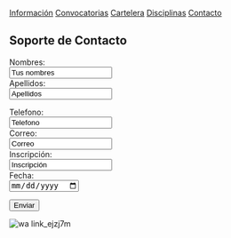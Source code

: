[Información](Informacion.md) [Convocatorias](Convocatorias.md) [Cartelera](Cartelera.md) [Disciplinas](Disciplinas.msd) [Contacto](Contacto.md)

## Soporte de Contacto

<form action="https://formspree.io/f/xdobdqrb" method="post">
  <label for="name">Nombres:</label><br>
  <input type="text" id="name" name="name" value="Tus nombres"><br>
  <label for="lname">Apellidos:</label><br>
  <input type="text" id="lname" name="lname" value="Apellidos"><br>
  
  <label for="telefono">Telefono:</label><br>
  <input type="text" id="telefono" name="telefono" value="Telefono"><br>
  <label for="correo">Correo:</label><br>
  <input type="correo" id="correo" name="correo" value="Correo"><br>
  <label for="inscripción">Inscripción:</label><br>
  <input type="text" id="inscripción" name="inscripción" value="Inscripción"><br>
  <label for="fecha">Fecha:</label><br>
  <input type="date" id="fecha" name="Fecha">

  <input type="submit" value="Enviar">
      
  </form>


![wa link_ejzj7m](https://user-images.githubusercontent.com/99769832/158484600-7d83d51a-383a-4d97-a63f-24abc0ed167b.png)

